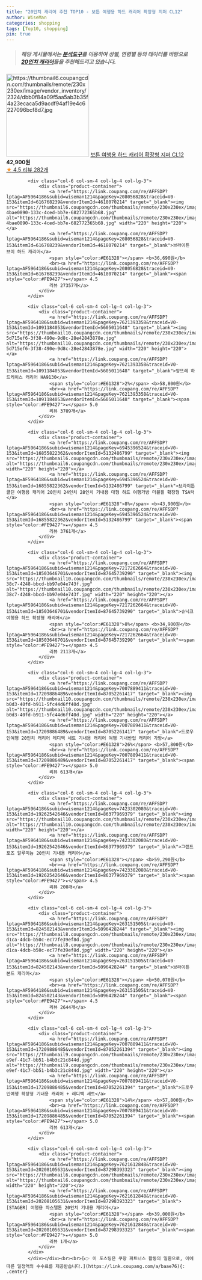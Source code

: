 ```yaml
---
title: "20인치 캐리어 추천 TOP10 - 보튼 여행용 하드 캐리어 확장형 지퍼 CL12"
author: WiseMan
categories: shopping
tags: [Top10, shopping]
pin: true
---
```


> ##### 해당 게시물에서는 [**분석도구**](https://itemscout.io/)를 이용하여 **성별**, **연령별** 등의 데이터를 바탕으로 [**20인치 캐리어**](https://link.coupang.com/a/baae76)들을 추천해드리고 있습니다.
<div class="container"><div class="row">
            <div class="col-6 col-sm-4 col-lg-4 col-lg-3">
                <div class="product-container">
                    <a href="https://link.coupang.com/re/AFFSDP?lptag=AF5964186&subid=wiseman1214&pageKey=7242979788&traceid=V0-153&itemId=19035619685&vendorItemId=86159594266" target="_blank"><img src="https://thumbnail6.coupangcdn.com/thumbnails/remote/230x230ex/image/vendor_inventory/2324/dbb0f84a09f5aa5ab3b35f4a23ecaca5d9acdf94af19e4c6227096bcf8d7.jpg" alt="https://thumbnail6.coupangcdn.com/thumbnails/remote/230x230ex/image/vendor_inventory/2324/dbb0f84a09f5aa5ab3b35f4a23ecaca5d9acdf94af19e4c6227096bcf8d7.jpg" width="220" height="220"></a>
                    <a href="https://link.coupang.com/re/AFFSDP?lptag=AF5964186&subid=wiseman1214&pageKey=7242979788&traceid=V0-153&itemId=19035619685&vendorItemId=86159594266" target="_blank">보튼 여행용 하드 캐리어 확장형 지퍼 CL12</a>
                    <span style="color:#E61328"></span> <b>42,900원</b>
                    <br><a href="https://link.coupang.com/re/AFFSDP?lptag=AF5964186&subid=wiseman1214&pageKey=7242979788&traceid=V0-153&itemId=19035619685&vendorItemId=86159594266" target="_blank"><span style="color:#FE9427">★</span> 4.5
                    리뷰 282개</a>
                </div>
            </div>
            
            <div class="col-6 col-sm-4 col-lg-4 col-lg-3">
                <div class="product-container">
                    <a href="https://link.coupang.com/re/AFFSDP?lptag=AF5964186&subid=wiseman1214&pageKey=208056828&traceid=V0-153&itemId=616768239&vendorItemId=4618070214" target="_blank"><img src="https://thumbnail6.coupangcdn.com/thumbnails/remote/230x230ex/image/retail/images/384574521249026-4bae0890-133c-4ced-bb7e-682772365b68.jpg" alt="https://thumbnail6.coupangcdn.com/thumbnails/remote/230x230ex/image/retail/images/384574521249026-4bae0890-133c-4ced-bb7e-682772365b68.jpg" width="220" height="220"></a>
                    <a href="https://link.coupang.com/re/AFFSDP?lptag=AF5964186&subid=wiseman1214&pageKey=208056828&traceid=V0-153&itemId=616768239&vendorItemId=4618070214" target="_blank">브라이튼 브이 하드 캐리어</a>
                    <span style="color:#E61328"></span> <b>36,690원</b>
                    <br><a href="https://link.coupang.com/re/AFFSDP?lptag=AF5964186&subid=wiseman1214&pageKey=208056828&traceid=V0-153&itemId=616768239&vendorItemId=4618070214" target="_blank"><span style="color:#FE9427">★</span> 4.5
                    리뷰 27357개</a>
                </div>
            </div>
            
            <div class="col-6 col-sm-4 col-lg-4 col-lg-3">
                <div class="product-container">
                    <a href="https://link.coupang.com/re/AFFSDP?lptag=AF5964186&subid=wiseman1214&pageKey=7621393358&traceid=V0-153&itemId=1091184053&vendorItemId=5605011648" target="_blank"><img src="https://thumbnail10.coupangcdn.com/thumbnails/remote/230x230ex/image/retail/images/2914503965351413-5d715ef6-3f38-490e-9d8c-28e42843878e.jpg" alt="https://thumbnail10.coupangcdn.com/thumbnails/remote/230x230ex/image/retail/images/2914503965351413-5d715ef6-3f38-490e-9d8c-28e42843878e.jpg" width="220" height="220"></a>
                    <a href="https://link.coupang.com/re/AFFSDP?lptag=AF5964186&subid=wiseman1214&pageKey=7621393358&traceid=V0-153&itemId=1091184053&vendorItemId=5605011648" target="_blank">앙뜨레 하드케이스 캐리어 HA9130</a>
                    <span style="color:#E61328">2%</span> <b>58,800원</b>
                    <br><a href="https://link.coupang.com/re/AFFSDP?lptag=AF5964186&subid=wiseman1214&pageKey=7621393358&traceid=V0-153&itemId=1091184053&vendorItemId=5605011648" target="_blank"><span style="color:#FE9427">★</span> 5.0
                    리뷰 3709개</a>
                </div>
            </div>
            
            <div class="col-6 col-sm-4 col-lg-4 col-lg-3">
                <div class="product-container">
                    <a href="https://link.coupang.com/re/AFFSDP?lptag=AF5964186&subid=wiseman1214&pageKey=6945396524&traceid=V0-153&itemId=16855822362&vendorItemId=5132486799" target="_blank"><img src="https://thumbnail6.coupangcdn.com/thumbnails/remote/230x230ex/image/vendor_inventory/85dc/107414ab0a6bbde08146bb3e416f69d7f74556b7dc0f8b5f56beb1b42f04.jpg" alt="https://thumbnail6.coupangcdn.com/thumbnails/remote/230x230ex/image/vendor_inventory/85dc/107414ab0a6bbde08146bb3e416f69d7f74556b7dc0f8b5f56beb1b42f04.jpg" width="220" height="220"></a>
                    <a href="https://link.coupang.com/re/AFFSDP?lptag=AF5964186&subid=wiseman1214&pageKey=6945396524&traceid=V0-153&itemId=16855822362&vendorItemId=5132486799" target="_blank">브라이튼 콜딘 여행용 캐리어 20인치 24인치 28인치 기내용 대형 하드 여행가방 더블휠 확장형 TSA락</a>
                    <span style="color:#E61328">8%</span> <b>43,900원</b>
                    <br><a href="https://link.coupang.com/re/AFFSDP?lptag=AF5964186&subid=wiseman1214&pageKey=6945396524&traceid=V0-153&itemId=16855822362&vendorItemId=5132486799" target="_blank"><span style="color:#FE9427">★</span> 4.5
                    리뷰 3761개</a>
                </div>
            </div>
            
            <div class="col-6 col-sm-4 col-lg-4 col-lg-3">
                <div class="product-container">
                    <a href="https://link.coupang.com/re/AFFSDP?lptag=AF5964186&subid=wiseman1214&pageKey=7217262664&traceid=V0-153&itemId=18503646701&vendorItemId=87645739290" target="_blank"><img src="https://thumbnail10.coupangcdn.com/thumbnails/remote/230x230ex/image/retail/images/2023/11/02/10/3/d36960a5-38c7-4248-bbcd-bb97e04e743f.jpg" alt="https://thumbnail10.coupangcdn.com/thumbnails/remote/230x230ex/image/retail/images/2023/11/02/10/3/d36960a5-38c7-4248-bbcd-bb97e04e743f.jpg" width="220" height="220"></a>
                    <a href="https://link.coupang.com/re/AFFSDP?lptag=AF5964186&subid=wiseman1214&pageKey=7217262664&traceid=V0-153&itemId=18503646701&vendorItemId=87645739290" target="_blank">슈닉크 여행용 하드 확장형 캐리어</a>
                    <span style="color:#E61328">8%</span> <b>34,900원</b>
                    <br><a href="https://link.coupang.com/re/AFFSDP?lptag=AF5964186&subid=wiseman1214&pageKey=7217262664&traceid=V0-153&itemId=18503646701&vendorItemId=87645739290" target="_blank"><span style="color:#FE9427">★</span> 4.5
                    리뷰 2113개</a>
                </div>
            </div>
            
            <div class="col-6 col-sm-4 col-lg-4 col-lg-3">
                <div class="product-container">
                    <a href="https://link.coupang.com/re/AFFSDP?lptag=AF5964186&subid=wiseman1214&pageKey=7007889411&traceid=V0-153&itemId=17209886489&vendorItemId=87052261417" target="_blank"><img src="https://thumbnail10.coupangcdn.com/thumbnails/remote/230x230ex/image/retail/images/2023/09/01/15/6/121786e6-b0d3-40fd-b911-5fc44d6ff40d.jpg" alt="https://thumbnail10.coupangcdn.com/thumbnails/remote/230x230ex/image/retail/images/2023/09/01/15/6/121786e6-b0d3-40fd-b911-5fc44d6ff40d.jpg" width="220" height="220"></a>
                    <a href="https://link.coupang.com/re/AFFSDP?lptag=AF5964186&subid=wiseman1214&pageKey=7007889411&traceid=V0-153&itemId=17209886489&vendorItemId=87052261417" target="_blank">드로우인여행 20인치 캐리어 레디백 세트 기내용 캐리어 여행 기내반입 캐리어 가방</a>
                    <span style="color:#E61328">26%</span> <b>57,800원</b>
                    <br><a href="https://link.coupang.com/re/AFFSDP?lptag=AF5964186&subid=wiseman1214&pageKey=7007889411&traceid=V0-153&itemId=17209886489&vendorItemId=87052261417" target="_blank"><span style="color:#FE9427">★</span> 5.0
                    리뷰 613개</a>
                </div>
            </div>
            
            <div class="col-6 col-sm-4 col-lg-4 col-lg-3">
                <div class="product-container">
                    <a href="https://link.coupang.com/re/AFFSDP?lptag=AF5964186&subid=wiseman1214&pageKey=7423302080&traceid=V0-153&itemId=19262542646&vendorItemId=86377969379" target="_blank"><img src="https://thumbnail10.coupangcdn.com/thumbnails/remote/230x230ex/image/vendor_inventory/7817/87cd7a239a1571979f0fae11ca98f4fdadfadd72aba5e3f5516d40dc1ea3.jpg" alt="https://thumbnail10.coupangcdn.com/thumbnails/remote/230x230ex/image/vendor_inventory/7817/87cd7a239a1571979f0fae11ca98f4fdadfadd72aba5e3f5516d40dc1ea3.jpg" width="220" height="220"></a>
                    <a href="https://link.coupang.com/re/AFFSDP?lptag=AF5964186&subid=wiseman1214&pageKey=7423302080&traceid=V0-153&itemId=19262542646&vendorItemId=86377969379" target="_blank">그랜드포즈 알루미늄 20인치 기내용 캐리어</a>
                    <span style="color:#E61328"></span> <b>59,290원</b>
                    <br><a href="https://link.coupang.com/re/AFFSDP?lptag=AF5964186&subid=wiseman1214&pageKey=7423302080&traceid=V0-153&itemId=19262542646&vendorItemId=86377969379" target="_blank"><span style="color:#FE9427">★</span> 4.5
                    리뷰 200개</a>
                </div>
            </div>
            
            <div class="col-6 col-sm-4 col-lg-4 col-lg-3">
                <div class="product-container">
                    <a href="https://link.coupang.com/re/AFFSDP?lptag=AF5964186&subid=wiseman1214&pageKey=263151505&traceid=V0-153&itemId=824502143&vendorItemId=5096428244" target="_blank"><img src="https://thumbnail8.coupangcdn.com/thumbnails/remote/230x230ex/image/retail/images/2019/07/17/2/5/f32759ab-d1ca-4dcb-b50c-ec77fe39ef8d.jpg" alt="https://thumbnail8.coupangcdn.com/thumbnails/remote/230x230ex/image/retail/images/2019/07/17/2/5/f32759ab-d1ca-4dcb-b50c-ec77fe39ef8d.jpg" width="220" height="220"></a>
                    <a href="https://link.coupang.com/re/AFFSDP?lptag=AF5964186&subid=wiseman1214&pageKey=263151505&traceid=V0-153&itemId=824502143&vendorItemId=5096428244" target="_blank">브라이튼 본드 캐리어</a>
                    <span style="color:#E61328"></span> <b>50,070원</b>
                    <br><a href="https://link.coupang.com/re/AFFSDP?lptag=AF5964186&subid=wiseman1214&pageKey=263151505&traceid=V0-153&itemId=824502143&vendorItemId=5096428244" target="_blank"><span style="color:#FE9427">★</span> 4.5
                    리뷰 2644개</a>
                </div>
            </div>
            
            <div class="col-6 col-sm-4 col-lg-4 col-lg-3">
                <div class="product-container">
                    <a href="https://link.coupang.com/re/AFFSDP?lptag=AF5964186&subid=wiseman1214&pageKey=7007889411&traceid=V0-153&itemId=17209886485&vendorItemId=87052261394" target="_blank"><img src="https://thumbnail9.coupangcdn.com/thumbnails/remote/230x230ex/image/retail/images/2023/09/01/15/4/1da20def-e9ef-41c7-bb51-b4b3c21c844d.jpg" alt="https://thumbnail9.coupangcdn.com/thumbnails/remote/230x230ex/image/retail/images/2023/09/01/15/4/1da20def-e9ef-41c7-bb51-b4b3c21c844d.jpg" width="220" height="220"></a>
                    <a href="https://link.coupang.com/re/AFFSDP?lptag=AF5964186&subid=wiseman1214&pageKey=7007889411&traceid=V0-153&itemId=17209886485&vendorItemId=87052261394" target="_blank">드로우인여행 확장형 기내용 캐리어 + 레디백 세트</a>
                    <span style="color:#E61328">14%</span> <b>57,800원</b>
                    <br><a href="https://link.coupang.com/re/AFFSDP?lptag=AF5964186&subid=wiseman1214&pageKey=7007889411&traceid=V0-153&itemId=17209886485&vendorItemId=87052261394" target="_blank"><span style="color:#FE9427">★</span> 5.0
                    리뷰 613개</a>
                </div>
            </div>
            
            <div class="col-6 col-sm-4 col-lg-4 col-lg-3">
                <div class="product-container">
                    <a href="https://link.coupang.com/re/AFFSDP?lptag=AF5964186&subid=wiseman1214&pageKey=7621612848&traceid=V0-153&itemId=20208105631&vendorItemId=87298393323" target="_blank"><img src="https://thumbnail6.coupangcdn.com/thumbnails/remote/230x230ex/image/vendor_inventory/795c/2bc6b8162fb45f35e82e6b60202d2c16ff5d3713fdfde0bb245e935631bd.jpg" alt="https://thumbnail6.coupangcdn.com/thumbnails/remote/230x230ex/image/vendor_inventory/795c/2bc6b8162fb45f35e82e6b60202d2c16ff5d3713fdfde0bb245e935631bd.jpg" width="220" height="220"></a>
                    <a href="https://link.coupang.com/re/AFFSDP?lptag=AF5964186&subid=wiseman1214&pageKey=7621612848&traceid=V0-153&itemId=20208105631&vendorItemId=87298393323" target="_blank">[STAGER] 여행용 파스텔톤 20인치 기내용 캐리어</a>
                    <span style="color:#E61328"></span> <b>39,000원</b>
                    <br><a href="https://link.coupang.com/re/AFFSDP?lptag=AF5964186&subid=wiseman1214&pageKey=7621612848&traceid=V0-153&itemId=20208105631&vendorItemId=87298393323" target="_blank"><span style="color:#FE9427">★</span> 5.0
                    리뷰 1개</a>
                </div>
            </div>
            </div></div><br><br>[👉 이 포스팅은 쿠팡 파트너스 활동의 일환으로, 이에 따른 일정액의 수수료를 제공받습니다.](https://link.coupang.com/a/baae76){: .center}